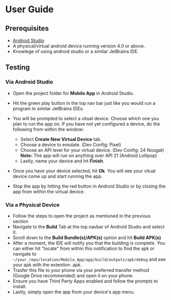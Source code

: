# User Guide

## Prerequisites
- [Android Studio](https://developer.android.com/studio) 
- A physical/virtual android device running version 4.0 or above.
- Knowlege of using android studio or a similar JetBrains IDE.

## Testing

### Via Android Studio 

- Open the project folder for **Mobile App** in Android Studio.
- Hit the green play button in the top nav bar just like you would run a program in similar JetBrains IDEs.
- You will be prompted to select a vitual device. Choose which one you plan to run the app on. If you have not yet configured a device, do the following from within the window:
  - Select **Create New Virtual Device** tab. 
  - Choose a device to emulate. (Dev Config: Pixel)
  - Choose an API level for your virtual device. (Dev Config: 24 Nougat)
  **__Note__:** The app will run on anything over API 21 (Android Lollipop)
  - Lastly, name your device and hit **Finish**.

- Once you have your device selected, hit **Ok**. You will see your vitual device come up and start running the app. 
- Stop the app by hitting the red button in Android Studio or by closing the app from within the virtual device.

### Via a Physical Device

- Follow the steps to open the project as mentioned in the previous section
- Navigate to the **Build** Tab at the top navbar of Android Studio and select it.
- Scroll down to the **Build Bundle(s)/APK(s)** option and hit **Build APK(s)**
- After a moment, the IDE will notify you that the building is complete. You can either hit "locate" from within this notification to find the apk or navigate to `~/your_repo/location/Mobile_App/app/build/outputs/apk/debug` and see your apk with the extention .apk.
- Trasfer this file to your phone via your preferred transfer method (Google Drive recommended) and open it on your phone.
- Ensure you have Third Party Apps enabled and follow the prompts to install.
- Lastly, simply open the app from your device's app menu.